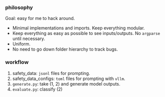 ### philosophy

Goal: easy for me to hack around.

- Minimal implementations and imports. Keep everything modular. 
- Keep everything as easy as possible to see inputs/outputs. No `argparse` until necessary.
- Uniform.
- No need to go down folder hierarchy to track bugs. 


### workflow
1. safety_data: `jsonl` files for prompting.
2. safety_data_configs: `toml` files for prompting with `vllm`.
3. `generate.py`: take (1, 2) and generate model outputs.
4. `evaluate.py`: classify (2)
